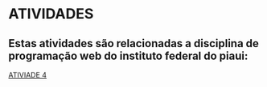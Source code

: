 <html>
<head>
	<title>ATIVIDADES PROGRAMAÇÃO WEB</title>
	<meta charset="utf-8">
</head>
<body>
	<h1><b>ATIVIDADES</b></h1>
	<h2>Estas atividades são relacionadas a disciplina de programação web do instituto federal do piaui:</h2>
	<a href="root/ATIVIDADE4/index.html">ATIVIADE 4</a>
</body>
</html>